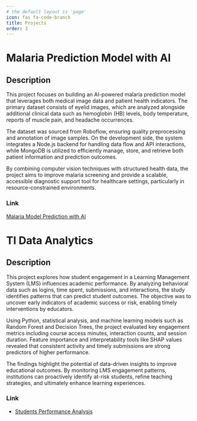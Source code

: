 ```yaml
---
# the default layout is 'page'
icon: fas fa-code-branch
title: Projects
order: 3
---
```


# Malaria Prediction Model with AI
## Description
This project focuses on building an AI-powered malaria prediction model that leverages both medical image data and patient health indicators. The primary dataset consists of eyelid images, which are analyzed alongside additional clinical data such as hemoglobin (HB) levels, body temperature, reports of muscle pain, and headache occurrences.

The dataset was sourced from Roboflow, ensuring quality preprocessing and annotation of image samples. On the development side, the system integrates a Node.js backend for handling data flow and API interactions, while MongoDB is utilized to efficiently manage, store, and retrieve both patient information and prediction outcomes.

By combining computer vision techniques with structured health data, the project aims to improve malaria screening and provide a scalable, accessible diagnostic support tool for healthcare settings, particularly in resource-constrained environments.

### Link
[Malaria Model Prediction with AI](https://github.com/lavin-01/Malaria-Model-Prediction-with-AI)

# TI Data Analytics
## Description
This project explores how student engagement in a Learning Management System (LMS) influences academic performance. By analyzing behavioral data such as logins, time spent, submissions, and interactions, the study identifies patterns that can predict student outcomes. The objective was to uncover early indicators of academic success or risk, enabling timely interventions by educators.

Using Python, statistical analysis, and machine learning models such as Random Forest and Decision Trees, the project evaluated key engagement metrics including course access minutes, interaction counts, and session duration. Feature importance and interpretability tools like SHAP values revealed that consistent activity and timely submissions are strong predictors of higher performance.

The findings highlight the potential of data-driven insights to improve educational outcomes. By monitoring LMS engagement patterns, institutions can proactively identify at-risk students, refine teaching strategies, and ultimately enhance learning experiences.
### Link 
- [Students Performance Analysis](https://github.com/lavin-01/TI-Analytics-Training_2025/tree/main/04_Group_projects/students_performance_analysis)
